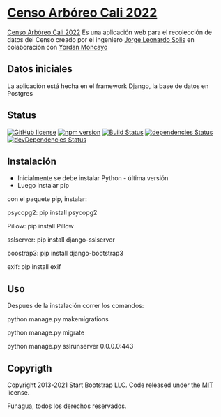 # [Censo Arbóreo Cali 2022](https://www.censoarboreocali2022.com/)

[Censo Arbóreo Cali 2022](https://www.censoarboreocali2022.com/) Es una aplicación web para el recolección de datos del Censo creado por el ingeniero [Jorge Leonardo Solis](https://github.com/Jorgesolis1989/) en colaboración con [Yordan Moncayo](https://github.com/Jorgesolis1989/)

## Datos iniciales

La aplicación está hecha en el framework Django, la base de datos en Postgres

## Status

[![GitHub license](https://img.shields.io/badge/license-MIT-blue.svg)](https://raw.githubusercontent.com/StartBootstrap/startbootstrap-sb-admin-2/master/LICENSE)
[![npm version](https://img.shields.io/npm/v/startbootstrap-sb-admin-2.svg)](https://www.npmjs.com/package/startbootstrap-sb-admin-2)
[![Build Status](https://travis-ci.org/StartBootstrap/startbootstrap-sb-admin-2.svg?branch=master)](https://travis-ci.org/StartBootstrap/startbootstrap-sb-admin-2)
[![dependencies Status](https://david-dm.org/StartBootstrap/startbootstrap-sb-admin-2/status.svg)](https://david-dm.org/StartBootstrap/startbootstrap-sb-admin-2)
[![devDependencies Status](https://david-dm.org/StartBootstrap/startbootstrap-sb-admin-2/dev-status.svg)](https://david-dm.org/StartBootstrap/startbootstrap-sb-admin-2?type=dev)

## Instalación 

- Inicialmente se debe instalar Python -  última versión
- Luego instalar pip

con el paquete pip, instalar: 

psycopg2: pip install psycopg2

Pillow: pip install Pillow

sslserver: pip install django-sslserver

boostrap3: pip install django-bootstrap3

exif: pip install exif

## Uso

Despues de la instalación correr los comandos:

python manage.py makemigrations

python manage.py migrate

python manage.py sslrunserver 0.0.0.0:443

## Copyrigth

Copyright 2013-2021 Start Bootstrap LLC. Code released under the [MIT](https://github.com/StartBootstrap/startbootstrap-resume/blob/master/LICENSE) license.

Funagua, todos los derechos reservados. 
